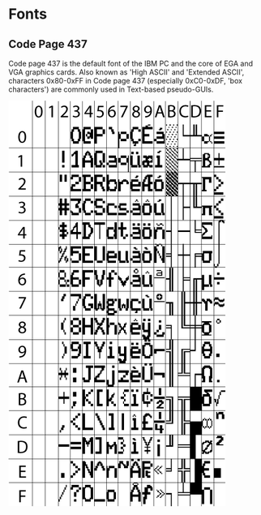 # Fonts

## Code Page 437

Code page 437 is the default font of the IBM PC and the core of EGA and VGA graphics cards. Also known as 'High ASCII' and 'Extended ASCII', characters 0x80-0xFF in Code page 437 (especially 0xC0-0xDF, 'box characters') are commonly used in Text-based pseudo-GUIs.

![Code Page 437](https://github.com/ViolenceWorks/VT-69/blob/main/Documentation/ArtAssets/CodePage437.png)
